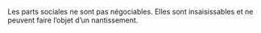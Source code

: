 Les parts sociales ne sont pas négociables. Elles sont insaisissables et ne peuvent faire l’objet d’un nantissement.